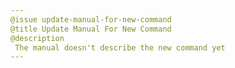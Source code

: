```yaml
---
@issue update-manual-for-new-command
@title Update Manual For New Command
@description
 The manual doesn't describe the new command yet
---
```

